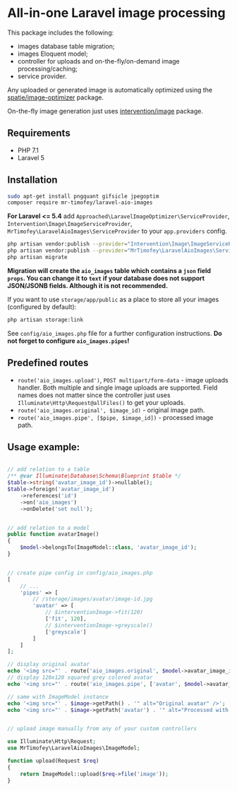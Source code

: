 # All-in-one Laravel image processing

This package includes the following:
* images database table migration;
* images Eloquent model;
* controller for uploads and on-the-fly/on-demand image processing/caching;
* service provider.

Any uploaded or generated image is automatically optimized using the
[spatie/image-optimizer](https://github.com/spatie/image-optimizer) package.

On-the-fly image generation just uses [intervention/image](http://image.intervention.io/) package.

## Requirements

* PHP 7.1
* Laravel 5

## Installation

```bash
sudo apt-get install pngquant gifsicle jpegoptim
composer require mr-timofey/laravel-aio-images
```

**For Laravel <= 5.4**
add
`Approached\LaravelImageOptimizer\ServiceProvider`,
`Intervention\Image\ImageServiceProvider`,
`MrTimofey\LaravelAioImages\ServiceProvider`
to your `app.providers` config.

```bash
php artisan vendor:publish --provider="Intervention\Image\ImageServiceProviderLaravel5"
php artisan vendor:publish --provider="MrTimofey\LaravelAioImages\ServiceProvider"
php artisan migrate
```

**Migration will create the `aio_images` table which contains a `json` field `props`.
You can change it to `text` if your database does not support JSON/JSONB fields.
Although it is not recommended.**

If you want to use `storage/app/public` as a place to store all your images (configured by default):

```bash
php artisan storage:link
```

See `config/aio_images.php` file for a further configuration instructions.
**Do not forget to configure `aio_images.pipes`!**

## Predefined routes

* `route('aio_images.upload')`, `POST multipart/form-data` - image uploads handler.
	Both multiple and single image uploads are supported.
	Field names does not matter since the controller just uses `Illuminate\Http\Request@allFiles()` to get your uploads.
* `route('aio_images.original', $image_id)` - original image path.
* `route('aio_images.pipe', [$pipe, $image_id])` - processed image path.

## Usage example:

```php

// add relation to a table
/** @var Illuminate\Database\Schema\Blueprint $table */
$table->string('avatar_image_id')->nullable();
$table->foreign('avatar_image_id')
	->references('id')
	->on('aio_images')
	->onDelete('set null');


// add relation to a model
public function avatarImage()
{
	$model->belongsTo(ImageModel::class, 'avatar_image_id');
}


// create pipe config in config/aio_images.php
[
	// ...
	'pipes' => [
		// /storage/images/avatar/image-id.jpg
		'avatar' => [
			// $interventionImage->fit(120)
			['fit', 120],
			// $interventionImage->greyscale()
			['greyscale']
		]
	]
];

// display original avatar
echo '<img src="' . route('aio_images.original', $model->avatar_image_id) . '" alt="Original avatar" />';
// display 120x120 squared grey colored avatar
echo '<img src="' . route('aio_images.pipe', ['avatar', $model->avatar_image_id]) . '" alt="Processed with pipe [avatar]" />';

// same with ImageModel instance
echo '<img src="' . $image->getPath() . '" alt="Original avatar" />';
echo '<img src="' . $image->getPath('avatar') . '" alt="Processed with pipe [avatar]" />';


// upload image manually from any of your custom controllers

use Illuminate\Http\Request;
use MrTimofey\LaravelAioImages\ImageModel;

function upload(Request $req)
{
	return ImageModel::upload($req->file('image'));
}

```
